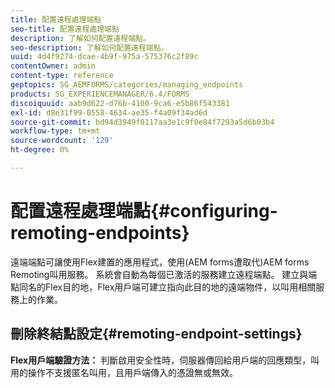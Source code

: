 ```yaml
---
title: 配置遠程處理端點
seo-title: 配置遠程處理端點
description: 了解如何配置遠程端點。
seo-description: 了解如何配置遠程端點。
uuid: 4d4f9274-dcae-4b9f-975a-575376c2f89c
contentOwner: admin
content-type: reference
geptopics: SG_AEMFORMS/categories/managing_endpoints
products: SG_EXPERIENCEMANAGER/6.4/FORMS
discoiquuid: aab9d622-d76b-4100-9ca6-e5b86f543381
exl-id: d8e31f99-0558-4634-ae35-f4a09f34ad6d
source-git-commit: bd94d3949f0117aa3e1c9f0e84f7293a5d6b03b4
workflow-type: tm+mt
source-wordcount: '129'
ht-degree: 0%

---
```


# 配置遠程處理端點{#configuring-remoting-endpoints}

遠端端點可讓使用Flex建置的應用程式，使用(AEM forms遭取代)AEM forms Remoting叫用服務。 系統會自動為每個已激活的服務建立遠程端點。 建立與端點同名的Flex目的地，Flex用戶端可建立指向此目的地的遠端物件，以叫用相關服務上的作業。

## 刪除終結點設定{#remoting-endpoint-settings}

**Flex用戶端驗證方法：** 判斷啟用安全性時，伺服器傳回給用戶端的回應類型，叫用的操作不支援匿名叫用，且用戶端傳入的憑證無或無效。
